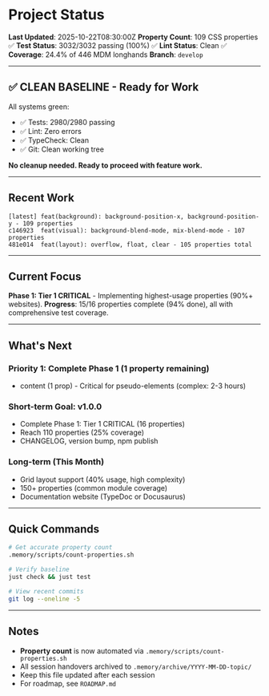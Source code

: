 # Project Status

**Last Updated**: 2025-10-22T08:30:00Z
**Property Count**: 109 CSS properties ✅
**Test Status**: 3032/3032 passing (100%) ✅
**Lint Status**: Clean ✅
**Coverage**: 24.4% of 446 MDM longhands
**Branch**: `develop`

---

## ✅ CLEAN BASELINE - Ready for Work

All systems green:
- ✅ Tests: 2980/2980 passing
- ✅ Lint: Zero errors
- ✅ TypeCheck: Clean
- ✅ Git: Clean working tree

**No cleanup needed. Ready to proceed with feature work.**

---

## Recent Work

```
[latest] feat(background): background-position-x, background-position-y - 109 properties
c146923  feat(visual): background-blend-mode, mix-blend-mode - 107 properties
481e014  feat(layout): overflow, float, clear - 105 properties total
```

---

## Current Focus

**Phase 1: Tier 1 CRITICAL** - Implementing highest-usage properties (90%+ websites).
**Progress**: 15/16 properties complete (94% done), all with comprehensive test coverage.

---

## What's Next

### Priority 1: Complete Phase 1 (1 property remaining)
- content (1 prop) - Critical for pseudo-elements (complex: 2-3 hours)

### Short-term Goal: v1.0.0
- Complete Phase 1: Tier 1 CRITICAL (16 properties)
- Reach 110 properties (25% coverage)
- CHANGELOG, version bump, npm publish

### Long-term (This Month)
- Grid layout support (40% usage, high complexity)
- 150+ properties (common module coverage)
- Documentation website (TypeDoc or Docusaurus)

---

## Quick Commands

```bash
# Get accurate property count
.memory/scripts/count-properties.sh

# Verify baseline
just check && just test

# View recent commits
git log --oneline -5
```

---

## Notes

- **Property count** is now automated via `.memory/scripts/count-properties.sh`
- All session handovers archived to `.memory/archive/YYYY-MM-DD-topic/`
- Keep this file updated after each session
- For roadmap, see `ROADMAP.md`
